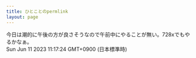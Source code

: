 ```yaml
---
title: ひとことのpermlink
layout: page
---
```

<div class="box" dt="1686449844153">
  今日は潮的に午後の方が良さそうなので午前中にやることが無い。728xでもやるかなぁ。
  <div class="content is-small">Sun Jun 11 2023 11:17:24 GMT+0900 (日本標準時)</div>
</div>